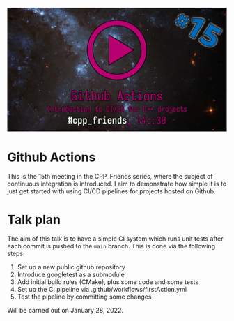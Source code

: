 ![Title slide for CPP_Friends#15](https://raw.githubusercontent.com/agral/Lectures/master/CPP_FFFE/15_GithubActionsForCpp/pics/poster/poster_15.jpg)
# Github Actions
This is the 15th meeting in the CPP\_Friends series, where the subject of continuous integration is introduced.
I aim to demonstrate how simple it is to just get started with using CI/CD pipelines for projects hosted on Github.

# Talk plan
The aim of this talk is to have a simple CI system which runs unit tests after each commit is pushed to the `main` branch.
This is done via the following steps:

1. Set up a new public github repository
2. Introduce googletest as a submodule
3. Add initial build rules (CMake), plus some code and some tests
4. Set up the CI pipeline via .github/workflows/firstAction.yml
5. Test the pipeline by committing some changes

Will be carried out on January 28, 2022.
